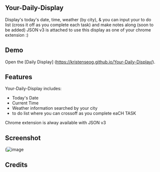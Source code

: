 ## Your-Daily-Display
Display's today's date, time, weather (by city), & you can input your to do list (cross it off as you complete each task) and make notes along (soon to be added)
JSON v3 is attached to use this display as one of your chrome extension :)

## Demo
Open the [Daily Display] (https://kristenseog.github.io/Your-Daily-Display/).

## Features
Your-Daily-Display includes:
 - Today's Date
 - Current Time
 - Weather information searched by your city
 - to do list where you can crossoff as you complete eaCH TASK

Chrome extension is alway available with JSON v3

## Screenshot
(![image](https://user-images.githubusercontent.com/117180862/211226574-2926012c-182a-4b72-bbee-41388b5e761d.png)


## Credits


